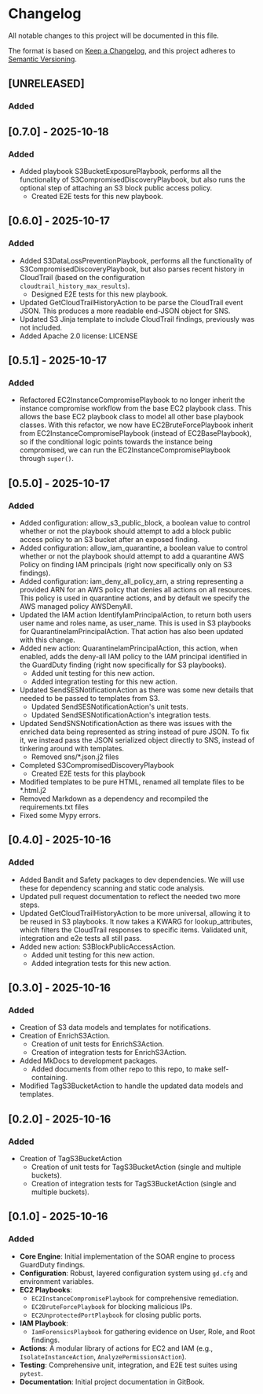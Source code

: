 # Changelog

All notable changes to this project will be documented in this file.

The format is based on [Keep a Changelog](https://keepachangelog.com/en/1.0.0/),
and this project adheres to [Semantic Versioning](https://semver.org/spec/v2.0.0.html).

## [UNRELEASED]

### Added


## [0.7.0] - 2025-10-18

### Added
- Added playbook S3BucketExposurePlaybook, performs all the functionality of S3CompromisedDiscoveryPlaybook, but also runs the optional step of attaching an S3 block public access policy.
  - Created E2E tests for this new playbook.


## [0.6.0] - 2025-10-17

### Added
- Added S3DataLossPreventionPlaybook, performs all the functionality of S3CompromisedDiscoveryPlaybook, but also parses recent history in CloudTrail (based on the configuration `cloudtrail_history_max_results`).
  - Designed E2E tests for this new playbook.
- Updated GetCloudTrailHistoryAction to be parse the CloudTrail event JSON. This produces a more readable end-JSON object for SNS.
- Updated S3 Jinja template to include CloudTrail findings, previously was not included.
- Added Apache 2.0 license: LICENSE


## [0.5.1] - 2025-10-17

### Added
- Refactored EC2InstanceCompromisePlaybook to no longer inherit the instance compromise workflow from the base EC2 playbook class. This allows the base EC2 playbook class to model all other base playbook classes. With this refactor, we now have EC2BruteForcePlaybook inherit from EC2InstanceCompromisePlaybook (instead of EC2BasePlaybook), so if the conditional logic points towards the instance being compromised, we can run the EC2InstanceCompromisePlaybook through `super()`. 


## [0.5.0] - 2025-10-17

### Added
- Added configuration: allow_s3_public_block, a boolean value to control whether or not the playbook should attempt to add a block public access policy to an S3 bucket after an exposed finding.
- Added configuration: allow_iam_quarantine, a boolean value to control whether or not the playbook should attempt to add a quarantine AWS Policy on finding IAM principals (right now specifically only on S3 findings).
- Added configuration: iam_deny_all_policy_arn, a string representing a provided ARN for an AWS policy that denies all actions on all resources. This policy is used in quarantine actions, and by default we specify the AWS managed policy AWSDenyAll.
- Updated the IAM action IdentifyIamPrincipalAction, to return both users user name and roles name, as user_name. This is used in S3 playbooks for QuarantineIamPrincipalAction. That action has also been updated with this change.
- Added new action: QuarantineIamPrincipalAction, this action, when enabled, adds the deny-all IAM policy to the IAM principal identified in the GuardDuty finding (right now specifically for S3 playbooks).
  - Added unit testing for this new action.
  - Added integration testing for this new action.
- Updated SendSESNotificationAction as there was some new details that needed to be passed to templates from S3.
  - Updated SendSESNotificationAction's unit tests.
  - Updated SendSESNotificationAction's integration tests.
- Updated SendSNSNotificationAction as there was issues with the enriched data being represented as string instead of pure JSON. To fix it, we instead pass the JSON serialized object directly to SNS, instead of tinkering around with templates.
  - Removed sns/*.json.j2 files
- Completed S3CompromisedDiscoveryPlaybook
  - Created E2E tests for this playbook
- Modified templates to be pure HTML, renamed all template files to be *.html.j2
- Removed Markdown as a dependency and recompiled the requirements.txt files
- Fixed some Mypy errors.

## [0.4.0] - 2025-10-16

### Added
- Added Bandit and Safety packages to dev dependencies. We will use these
for dependency scanning and static code analysis. 
- Updated pull request documentation to reflect the needed two more steps.
- Updated GetCloudTrailHistoryAction to be more universal, allowing it to be reused in S3 playbooks. It now takes a KWARG for lookup_attributes, which filters the CloudTrail responses to specific items. Validated unit, integration and e2e tests all still pass.
- Added new action: S3BlockPublicAccessAction.
  - Added unit testing for this new action.
  - Added integration tests for this new action.

## [0.3.0] - 2025-10-16

### Added
- Creation of S3 data models and templates for notifications.
- Creation of EnrichS3Action.
  - Creation of unit tests for EnrichS3Action.
  - Creation of integration tests for EnrichS3Action.
- Added MkDocs to development packages.
  - Added documents from other repo to this repo, to make self-containing.
- Modified TagS3BucketAction to handle the updated data models and templates.


## [0.2.0] - 2025-10-16

### Added
- Creation of TagS3BucketAction
  - Creation of unit tests for TagS3BucketAction (single and multiple buckets).
  - Creation of integration tests for TagS3BucketAction (single and multiple buckets).

## [0.1.0] - 2025-10-16

### Added
- **Core Engine**: Initial implementation of the SOAR engine to process GuardDuty findings.
- **Configuration**: Robust, layered configuration system using `gd.cfg` and environment variables.
- **EC2 Playbooks**:
  - `EC2InstanceCompromisePlaybook` for comprehensive remediation.
  - `EC2BruteForcePlaybook` for blocking malicious IPs.
  - `EC2UnprotectedPortPlaybook` for closing public ports.
- **IAM Playbook**:
  - `IamForensicsPlaybook` for gathering evidence on User, Role, and Root findings.
- **Actions**: A modular library of actions for EC2 and IAM (e.g., `IsolateInstanceAction`, `AnalyzePermissionsAction`).
- **Testing**: Comprehensive unit, integration, and E2E test suites using `pytest`.
- **Documentation**: Initial project documentation in GitBook.